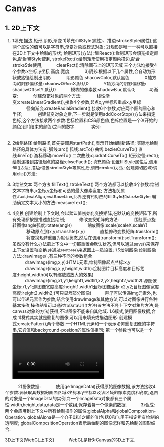 # Canvas
## 1. 2D上下文 
1. 1填充,描边,矩形,阴影,渐变
1)填充:fillStyle(属性)、描边:strokeStyle(属性);这两个属性的值可以是字符串,渐变对象或模式对象;
2)矩形是唯一一种可以直接在2D上下文中绘制的形状;
绘制矩形(方法): 
    fillReact():绘制矩形会填充指定颜色,配合fillStyle使用,
    strokeRect():绘制矩形使用指定颜色描边,配合strokeStle使用,
　　　clearRect():清除画布上的矩形区域
    三个方法均接受4个参数:x坐标,y坐标,高度,宽度;
　　　3)阴影:根据以下几个属性,会自动为形状或路径绘制出阴影
　　　    阴影颜色:shadowColor,默认黑色
　　　    X轴方向的阴影偏移量:  shadowOffsetX,默认0
　　　    Y轴方向的阴影偏移量:  shadowOffsetY,默认0
　　　    模糊的像素数:shadowBlur,默认0;
　　　4)渐变:
　　　 创建渐变对象的两个方法:
　　　    线性渐变:createLinearGradient(),接收4个参数,起点x,y坐标和重点x,y坐标
　　　    径向渐变:createRadialGradient(),接收6个参数,对应两个圆的圆心和半径;
　　　 创建渐变对象之后,下一步就是使用addColorStop()方法来指定色标,这个方法接收两个参数:色标位置和CSS颜色值,色标位置是一个0(开始的颜色)到1(结束的颜色)之间的数字.
　　　   实例:
　　　
　　　
　　　
　　　
　　　

1. 2绘制路径
  绘制路径,首先要调用startPath(),表示开始绘制新路径;
  实际地绘制路径的具体方法有:
      弧线:arc()
      弧线:arcTo()
      曲线:bezierCurveTo()
      直线:lineTo()
      游标移动:moveTo()
      二次曲线:quadratiCurveTo()
      矩形路径:rect();
  绘制连接到路径起点的路径:closePacth();
  填充颜色:设置fillStyle属性后,调用fill()方法;
  描边:设置strokeStyle等属性后,调用stroke()方法;
  创建剪切区域:调用clip()方法;
  1. 3绘制文本
   两个方法:fillText(),strokeText(),两个方法都可以接收4个参数:绘制文本字符串,x坐标,y坐标和可选的最大像素宽度;
   方法相关属性:font,textAlign,textBaseLine,此外还有相对应的fillStyle和strokeStyle;
   辅助确定文本大小的方法:measureText();
1. 4变换
    创建绘制上下文时,会以默认值初始化变换矩阵,在默认的变换矩阵下,所有处理都按照描述直接绘制;
　　　修改变换矩阵的方法:
　　　    围绕原点旋转图像angle弧度:rotate(angle)
　　　    缩放图像:scale(scaleX,scaleY)
　　　    移动原点到(x,y):translate(x,y)
　　　    直接修改变换矩阵:transform()
　　　 将变换矩阵重置为默认状态,然后在调用transform():setTransform();
       虽然没有什么办法把上下文中一切都重置会默认状态,但可以通过save()来保存上下文设置和变换,并通过restore()来返回上一级设置;
1.5绘制图像
绘制图像方法:drawImage(),有三种不同的参数组合
　　　drawImage(img,x,y):HTML<img>元素,绘制图像起点坐标:x,y
　　　drawImage(img,x,y,height,width):绘制图片目标高度和目标宽度:height,width(可以有缩放或放大的效果)
　　　drawImage(img,x1,y1,height1,width1,x2,y2,height2,width2):源图像坐标:x1,y1;源图像宽度高度:height1,width1;目标图像坐标:x2,y2;目标图像宽度高度:height2,width2;(可只显示部分图像)
　　　除了可以传递img元素外,也可以传递<canvas>元素作为参数,结合使用drawImage和其他方法,可以对图像进行各种基本操作,操作结果可以通过toDataUrl()方法(该方法不是上下文对象的方法,是canvas对象的方法)获得,不过图像不能来自其他域.
1.6模式,使用图像数据,合成
   1)模式其实就是重复的图像,可以用来填充或描边图形;
   创建模式:createPatter(),两个参数:一个HTML<img>元素和一个表示如何重复图像的字符串,它的值和background-position的属性值相同;
   第一个参数也可以是一个<video>元素,或者一个<canvas>元素;
   实例:





　　　2)图像数据:
　　　    使用getImageData()获得原始图像数据,该方法接收4个参数:要获取其数据的画面区域x坐标和y坐标以及该区域的像素宽度和高度;返回的对象是一个ImageData的实例,每一个ImageData对象都有三个属性:width,height,data,data是一个数组,保存着每一个像素的数据.
　　　3)合成:
       两个会应用到上下文中所有绘制操作的属性:globalAlpha和globalComposition-Operation.
      globalAlpha是一个介于0和1之间的值(包括0和1),用于指定所有绘制的透明度;
      globalCompositionOperation表示后绘制的图像怎样和先绘制的图形结合.

 
3D上下文(WebGL上下文)
　　　WebGL是针对Canvas的3D上下文. 